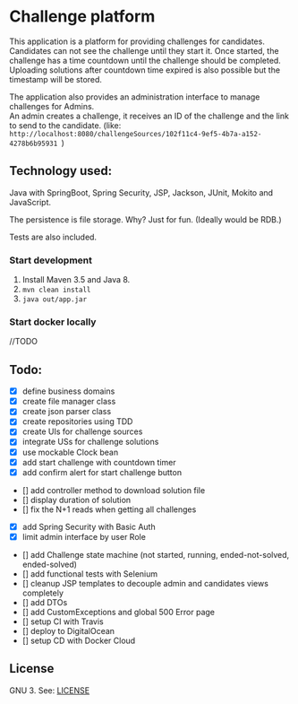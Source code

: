 # Challenge platform

This application is a platform for providing challenges for candidates. 
Candidates can not see the challenge until they start it.
Once started, the challenge has a time countdown until the challenge should be completed. Uploading solutions after countdown time expired is also possible but the timestamp will be stored.

The application also provides an administration interface to manage challenges for Admins.   
An admin creates a challenge, it receives an ID of the challenge and the link to send to the candidate. (like: `http://localhost:8080/challengeSources/102f11c4-9ef5-4b7a-a152-4278b6b95931
`)


## Technology used:

Java with SpringBoot, Spring Security, JSP, Jackson, JUnit, Mokito and JavaScript. 

The persistence is file storage. Why? Just for fun. (Ideally would be RDB.)

Tests are also included. 

### Start development

1. Install Maven 3.5 and Java 8.
2. `mvn clean install`
3. `java out/app.jar`

### Start docker locally

//TODO


## Todo:

- [x] define business domains
- [x] create file manager class
- [x] create json parser class
- [x] create repositories using TDD
- [x] create UIs for challenge sources
- [x] integrate USs for challenge solutions
- [x] use mockable Clock bean 
- [x] add start challenge with countdown timer
- [x] add confirm alert for start challenge button
- [] add controller method to download solution file
- [] display duration of solution 
- [] fix the N+1 reads when getting all challenges 
- [x] add Spring Security with Basic Auth
- [x] limit admin interface by user Role
- [] add Challenge state machine (not started, running, ended-not-solved, ended-solved)
- [] add functional tests with Selenium
- [] cleanup JSP templates to decouple admin and candidates views completely
- [] add DTOs
- [] add CustomExceptions and global 500 Error page
- [] setup CI with Travis
- [] deploy to DigitalOcean
- [] setup CD with Docker Cloud


## License

GNU 3. See: [LICENSE](https://github.com/razorcd/challenge-provider/blob/master/LICENSE)
